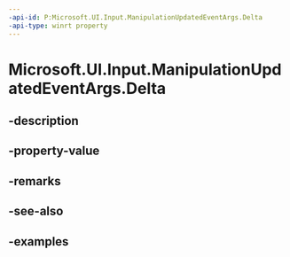 ```yaml
---
-api-id: P:Microsoft.UI.Input.ManipulationUpdatedEventArgs.Delta
-api-type: winrt property
---
```


# Microsoft.UI.Input.ManipulationUpdatedEventArgs.Delta

<!--
public Microsoft.UI.Input.ManipulationDelta Delta { get; }
-->


## -description

## -property-value

## -remarks

## -see-also

## -examples


